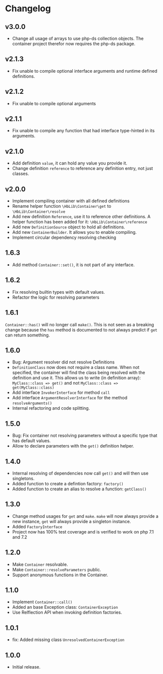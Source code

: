 # Changelog

## v3.0.0

* Change all usage of arrays to use php-ds collection objects. The container project therefor now requires the php-ds package.

## v2.1.3

* Fix unable to compile optional interface arguments and runtime defined definitions.

## v2.1.2

* Fix unable to compile optional arguments

## v2.1.1

* Fix unable to compile any function that had interface type-hinted in its arguments.

## v2.1.0

* Add definition `value`, it can hold any value you provide it.
* Change definition `reference` to reference any definition entry, not just classes.

## v2.0.0

* Implement compiling container with all defined definitions
* Rename helper function `\HbLib\Container\get` to `\HbLib\Container\resolve`
* Add new definition `Reference`, use it to reference other definitions. A helper function has been added for it: `\HbLib\Container\reference`
* Add new `DefinitionSource` object to hold all definitions.
* Add new `ContainerBuilder`. It allows you to enable compiling.
* Implement circular dependency resolving checking

## 1.6.3

* Add method `Container::set()`, it is not part of any interface.

## 1.6.2

* Fix resolving builtin types with default values.
* Refactor the logic for resolving parameters

## 1.6.1

`Container::has()` will no longer call `make()`. This is not seen as a breaking change because the `has` method is documented to not always predict if `get` can return something.

## 1.6.0

* Bug: Argument resolver did not resolve Definitions
* `DefinitionClass` now does not require a class name. When not specified, the container will find the class being resolved with the definition and use it. This allows us to write (in definition array): `MyClass::class => get()` and not `MyClass::class => get(MyClass::class)`
* Add interface `InvokerInterface` for method `call` 
* Add interface `ArgumentResolverInterface` for the method `resolveArguments()`
* Internal refactoring and code splitting.

## 1.5.0

* Bug: Fix container not resolving parameters without a specific type that has default values.
* Allow to declare parameters with the `get()` definition helper.

## 1.4.0

* Internal resolving of dependencies now call `get()` and will then use singletons.
* Added function to create a defintion factory: `factory()`
* Added function to create an alias to resolve a function: `getClass()`

## 1.3.0

* Change method usages for `get` and `make`. `make` will now always provide a new instance, `get` will always provide a singleton instance.
* Added `FactoryInterface`
* Project now has 100% test coverage and is verified to work on php 7.1 and 7.2

## 1.2.0

* Make `Container` resolvable.
* Make `Container::resolveParameters` public.
* Support anonymous functions in the Container.

## 1.1.0

* Implement `Container::call()`
* Added an base Exception class: `ContainerException`
* Use Relflection API when invoking definition factories.

## 1.0.1

* fix: Added missing class `UnresolvedContainerException`

## 1.0.0

* Initial release.
